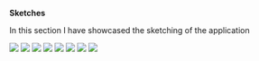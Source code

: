 
**Sketches**

In this section I have showcased the sketching of the application


<img src="mock-images/image1.jpg">


<img src="mock-images/image2.jpg">


<img src="mock-images/image3.jpg">


<img src="mock-images/image4.jpg">


<img src="mock-images/image5.jpg">


<img src="mock-images/image6.jpg">


<img src="mock-images/image7.jpg">


<img src="mock-images/image8.jpg">
